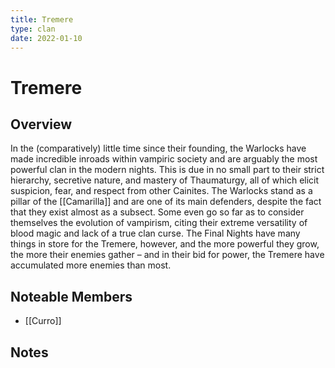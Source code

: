 ```yaml
---
title: Tremere
type: clan
date: 2022-01-10
---
```


# Tremere
## Overview
In the (comparatively) little time since their founding, the Warlocks have made incredible inroads within vampiric society and are arguably the most powerful clan in the modern nights. This is due in no small part to their strict hierarchy, secretive nature, and mastery of Thaumaturgy, all of which elicit suspicion, fear, and respect from other Cainites. The Warlocks stand as a pillar of the [[Camarilla]] and are one of its main defenders, despite the fact that they exist almost as a subsect. Some even go so far as to consider themselves the evolution of vampirism, citing their extreme versatility of blood magic and lack of a true clan curse. The Final Nights have many things in store for the Tremere, however, and the more powerful they grow, the more their enemies gather – and in their bid for power, the Tremere have accumulated more enemies than most.
## Noteable Members
- [[Curro]]

## Notes
